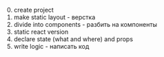 0. create project
1. make static layout - верстка
2. divide into components - разбить на компоненты
3. static react version
4. declare state (what and where) and props
5. write logic - написать код
